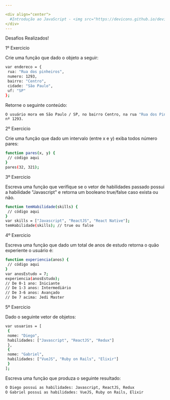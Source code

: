 ```yaml
---

<div align="center">
  #Introdução ao JavaScript - <img src="https://devicons.github.io/devicon/devicon.git/icons/javascript/javascript-original.svg" alt="javascript" width="20" height="20">
</div>
---
```


Desafios Realizados!

1º Exercicio 

Crie uma função que dado o objeto a seguir:


```bash
var endereco = {
 rua: "Rua dos pinheiros",
 numero: 1293,
 bairro: "Centro",
 cidade: "São Paulo",
 uf: "SP"
};
```

Retorne o seguinte conteúdo:

```bash
O usuário mora em São Paulo / SP, no bairro Centro, na rua "Rua dos Pinheiros" com
nº 1293.
```


2º Exercicio 

Crie uma função que dado um intervalo (entre x e y) exiba todos número pares:

```bash
function pares(x, y) {
 // código aqui
}
pares(32, 321);
```

3º Exercicio

Escreva uma função que verifique se o vetor de habilidades passado possui a habilidade "Javascript"
e retorna um booleano true/false caso exista ou não.

```bash
function temHabilidade(skills) {
 // código aqui
}
var skills = ["Javascript", "ReactJS", "React Native"];
temHabilidade(skills); // true ou false
```

4º Exercicio 

Escreva uma função que dado um total de anos de estudo retorna o quão experiente o usuário é:

```bash
function experiencia(anos) {
 // código aqui
}
var anosEstudo = 7;
experiencia(anosEstudo);
// De 0-1 ano: Iniciante
// De 1-3 anos: Intermediário
// De 3-6 anos: Avançado
// De 7 acima: Jedi Master

```

5º Exercicio

Dado o seguinte vetor de objetos:

```bash
var usuarios = [
 {
 nome: "Diego",
 habilidades: ["Javascript", "ReactJS", "Redux"]
 },
 {
 nome: "Gabriel",
 habilidades: ["VueJS", "Ruby on Rails", "Elixir"]
 }
];
```

Escreva uma função que produza o seguinte resultado:

```bash
O Diego possui as habilidades: Javascript, ReactJS, Redux
O Gabriel possui as habilidades: VueJS, Ruby on Rails, Elixir
```


